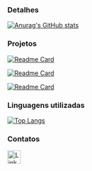 ### Detalhes

[![Anurag's GitHub stats](https://github-readme-stats.vercel.app/api?username=GilbertoPaiva&show_icons=true&theme=dark)](https://github.com/anuraghazra/github-readme-stats)

### Projetos

[![Readme Card](https://github-readme-stats.vercel.app/api/pin/?username=GilbertoPaiva&repo=customer-management&theme=dark)](https://github.com/GilbertoPaiva/customer-management)

[![Readme Card](https://github-readme-stats.vercel.app/api/pin/?username=GilbertoPaiva&repo=comprehensive-sales-system&theme=dark)](https://github.com/GilbertoPaiva/comprehensive-sales-system)

[![Readme Card](https://github-readme-stats.vercel.app/api/pin/?username=GilbertoPaiva&repo=factory-based-ecommerce&theme=dark)](https://github.com/GilbertoPaiva/factory-based-ecommerce)

### Linguagens utilizadas

[![Top Langs](https://github-readme-stats.vercel.app/api/top-langs/?username=GilbertoPaiva&layout=compact)](https://github.com/anuraghazra/github-readme-stats)

### Contatos

[<img src='https://img.shields.io/badge/LinkedIn-0077B5?style=for-the-badge&logo=linkedin&logoColor=white' alt='Linkedin' height='30'>](https://www.linkedin.com/in/gilberto-paiva-melo/)
